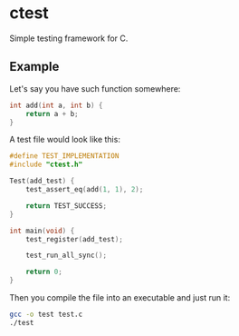 # ctest

Simple testing framework for C.

## Example

Let's say you have such function somewhere:
```c
int add(int a, int b) {
    return a + b;
}
```

A test file would look like this:
```c
#define TEST_IMPLEMENTATION
#include "ctest.h"

Test(add_test) {
    test_assert_eq(add(1, 1), 2);

    return TEST_SUCCESS;
}

int main(void) {
    test_register(add_test);

    test_run_all_sync();

    return 0;
}
```

Then you compile the file into an executable and just run it:
```sh
gcc -o test test.c
./test
```
